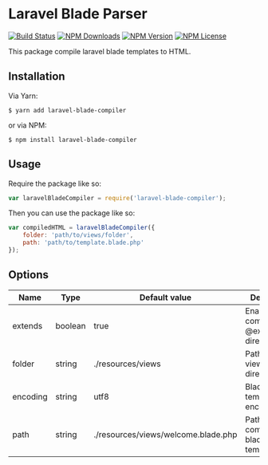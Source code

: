 # Laravel Blade Parser

[![Build Status](https://travis-ci.org/pbelyaev/laravel-blade-compiler.svg?branch=master)](https://travis-ci.org/pbelyaev/laravel-blade-compiler)
[![NPM Downloads](https://img.shields.io/npm/dt/laravel-blade-compiler.svg)](https://www.npmjs.com/package/laravel-blade-compiler)
[![NPM Version](https://img.shields.io/npm/v/laravel-blade-compiler.svg)](https://www.npmjs.com/package/laravel-blade-compiler)
[![NPM License](https://img.shields.io/npm/l/laravel-blade-compiler.svg)](https://www.npmjs.com/package/laravel-blade-compiler)

This package compile laravel blade templates to HTML.
 
## Installation
 
 Via Yarn:
 ```console
 $ yarn add laravel-blade-compiler
 ```
 or via NPM:
 ```console
 $ npm install laravel-blade-compiler
 ```

## Usage

Require the package like so:
 ```js
var laravelBladeCompiler = require('laravel-blade-compiler');
```

Then you can use the package like so:
```js
var compiledHTML = laravelBladeCompiler({
    folder: 'path/to/views/folder',
    path: 'path/to/template.blade.php'
});
```

## Options

| Name | Type | Default value | Description |
|---|---|---|---|
| extends | boolean | true | Enable/disable compiling @extends directives |
| folder | string | ./resources/views | Path to the views directory. |
| encoding | string | utf8 | Blade templates encoding |
| path | string | ./resources/views/welcome.blade.php | Path to the compiled blade template file |
